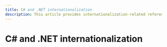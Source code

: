 ```yaml
---
title: C# and .NET internationalization
description: This article provides internationalization-related references specifically for C# and .NET.
---
```

# C# and .NET internationalization
